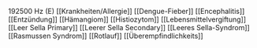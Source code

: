 192500 Hz (E)
[[Krankheiten/Allergie]]
[[Dengue-Fieber]]
[[Encephalitis]]
[[Entzündung]]
[[Hämangiom]]
[[Histiozytom]]
[[Lebensmittelvergiftung]]
[[Leer Sella Primary]]
[[Leerer Sella Secondary]]
[[Leeres Sella-Syndrom]]
[[Rasmussen Syndrom]]
[[Rotlauf]]
[[Überempfindlichkeits]]